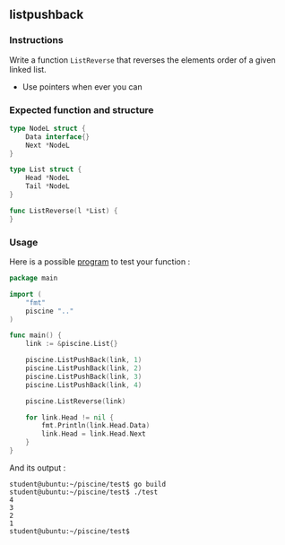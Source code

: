 ## listpushback

### Instructions

Write a function `ListReverse` that reverses the elements order of a given linked list.

- Use pointers when ever you can

### Expected function and structure

```go
type NodeL struct {
	Data interface{}
	Next *NodeL
}

type List struct {
	Head *NodeL
	Tail *NodeL
}

func ListReverse(l *List) {
}
```

### Usage

Here is a possible [program](TODO-LINK) to test your function :

```go
package main

import (
	"fmt"
	piscine ".."
)

func main() {
	link := &piscine.List{}

	piscine.ListPushBack(link, 1)
	piscine.ListPushBack(link, 2)
	piscine.ListPushBack(link, 3)
	piscine.ListPushBack(link, 4)

	piscine.ListReverse(link)

	for link.Head != nil {
		fmt.Println(link.Head.Data)
		link.Head = link.Head.Next
	}
}
```

And its output :

```console
student@ubuntu:~/piscine/test$ go build
student@ubuntu:~/piscine/test$ ./test
4
3
2
1
student@ubuntu:~/piscine/test$
```
